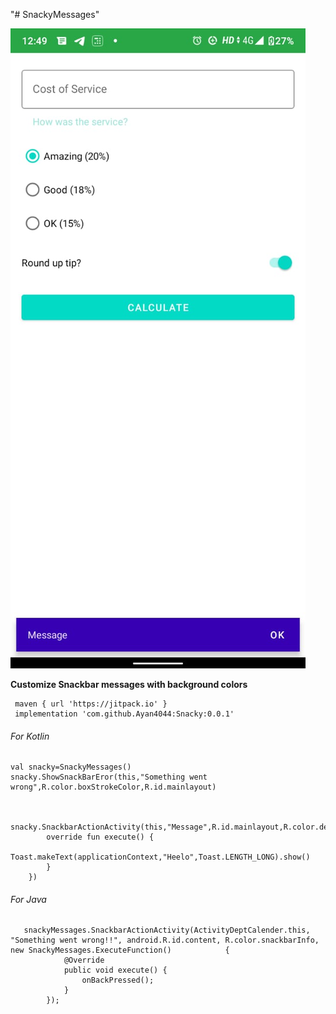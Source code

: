 "# SnackyMessages" 

![Sample UI](https://github.com/Ayan4044/Snacky/blob/master/Snacky.jpeg)

**Customize Snackbar messages with background colors**
     
     maven { url 'https://jitpack.io' }
     implementation 'com.github.Ayan4044:Snacky:0.0.1'

###### For Kotlin

    val snacky=SnackyMessages()
    snacky.ShowSnackBarEror(this,"Something went wrong",R.color.boxStrokeColor,R.id.mainlayout)
   
    
     snacky.SnackbarActionActivity(this,"Message",R.id.mainlayout,R.color.design_default_color_primary_variant,object:SnackyMessages.ExecuteFunction{
            override fun execute() {
               Toast.makeText(applicationContext,"Heelo",Toast.LENGTH_LONG).show()
            }
        })
        
###### For Java
     
       snackyMessages.SnackbarActionActivity(ActivityDeptCalender.this, "Something went wrong!!", android.R.id.content, R.color.snackbarInfo, new SnackyMessages.ExecuteFunction()            {
                @Override
                public void execute() {
                    onBackPressed();
                }
            });


